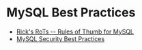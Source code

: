 # MySQL Best Practices
* [Rick's RoTs -- Rules of Thumb for MySQL](http://mysql.rjweb.org/doc.php/ricksrots)
* [MySQL Security Best Practices](http://www.greensql.com/content/mysql-security-best-practices-hardening-mysql-tips)